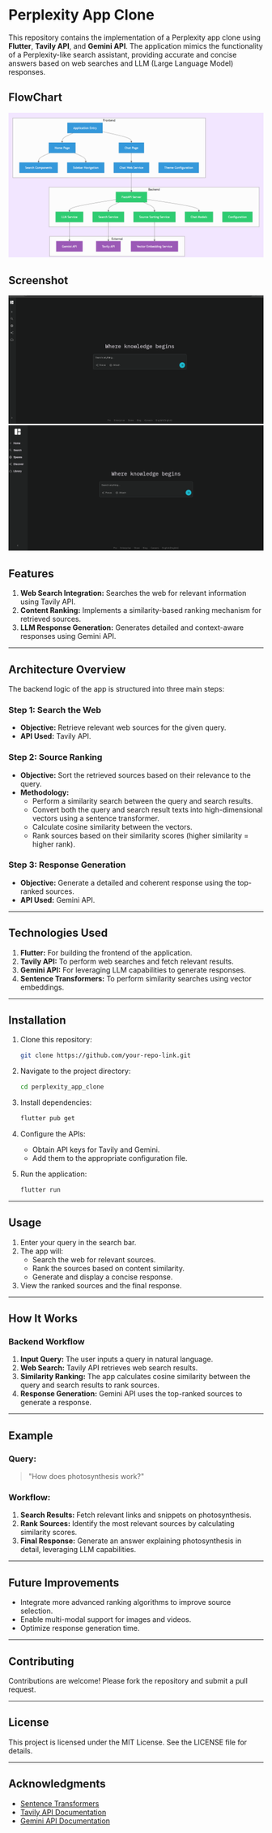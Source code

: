 # Perplexity App Clone

This repository contains the implementation of a Perplexity app clone using **Flutter**, **Tavily API**, and **Gemini API**. The application mimics the functionality of a Perplexity-like search assistant, providing accurate and concise answers based on web searches and LLM (Large Language Model) responses.
## FlowChart
![Flow Diagram](screenshots/flowchart.png)
## Screenshot
![Home Screen](screenshots/home_screen.png)
![Home Screen](screenshots/expanded.png)

## Features

1. **Web Search Integration:** Searches the web for relevant information using Tavily API.
2. **Content Ranking:** Implements a similarity-based ranking mechanism for retrieved sources.
3. **LLM Response Generation:** Generates detailed and context-aware responses using Gemini API.

---

## Architecture Overview

The backend logic of the app is structured into three main steps:

### Step 1: Search the Web
- **Objective:** Retrieve relevant web sources for the given query.
- **API Used:** Tavily API.

### Step 2: Source Ranking
- **Objective:** Sort the retrieved sources based on their relevance to the query.
- **Methodology:**
  - Perform a similarity search between the query and search results.
  - Convert both the query and search result texts into high-dimensional vectors using a sentence transformer.
  - Calculate cosine similarity between the vectors.
  - Rank sources based on their similarity scores (higher similarity = higher rank).

### Step 3: Response Generation
- **Objective:** Generate a detailed and coherent response using the top-ranked sources.
- **API Used:** Gemini API.

---

## Technologies Used

1. **Flutter:** For building the frontend of the application.
2. **Tavily API:** To perform web searches and fetch relevant results.
3. **Gemini API:** For leveraging LLM capabilities to generate responses.
4. **Sentence Transformers:** To perform similarity searches using vector embeddings.

---

## Installation

1. Clone this repository:
   ```bash
   git clone https://github.com/your-repo-link.git
   ```
2. Navigate to the project directory:
   ```bash
   cd perplexity_app_clone
   ```
3. Install dependencies:
   ```bash
   flutter pub get
   ```
4. Configure the APIs:
   - Obtain API keys for Tavily and Gemini.
   - Add them to the appropriate configuration file.

5. Run the application:
   ```bash
   flutter run
   ```

---

## Usage

1. Enter your query in the search bar.
2. The app will:
   - Search the web for relevant sources.
   - Rank the sources based on content similarity.
   - Generate and display a concise response.
3. View the ranked sources and the final response.

---

## How It Works

### Backend Workflow
1. **Input Query:** The user inputs a query in natural language.
2. **Web Search:** Tavily API retrieves web search results.
3. **Similarity Ranking:** The app calculates cosine similarity between the query and search results to rank sources.
4. **Response Generation:** Gemini API uses the top-ranked sources to generate a response.

---

## Example

### Query:
> "How does photosynthesis work?"

### Workflow:
1. **Search Results:** Fetch relevant links and snippets on photosynthesis.
2. **Rank Sources:** Identify the most relevant sources by calculating similarity scores.
3. **Final Response:** Generate an answer explaining photosynthesis in detail, leveraging LLM capabilities.

---

## Future Improvements

- Integrate more advanced ranking algorithms to improve source selection.
- Enable multi-modal support for images and videos.
- Optimize response generation time.

---

## Contributing

Contributions are welcome! Please fork the repository and submit a pull request.

---

## License

This project is licensed under the MIT License. See the LICENSE file for details.

---

## Acknowledgments

- [Sentence Transformers](https://www.sbert.net/)
- [Tavily API Documentation](https://tavily-docs-link)
- [Gemini API Documentation](https://gemini-docs-link)

